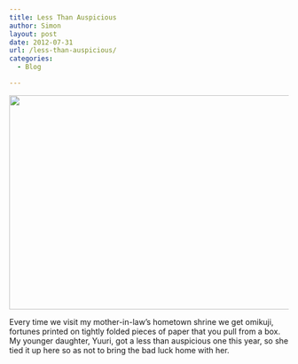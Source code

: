 ```yaml
---
title: Less Than Auspicious
author: Simon
layout: post
date: 2012-07-31
url: /less-than-auspicious/
categories:
  - Blog

---
```

[<img src="http://sidewalken.com/wp-content/uploads/2012/07/IMG_5988-580x386.jpg" alt="" title="Omikuji" width="580" height="386" class="alignleft size-large wp-image-373" />][1]

Every time we visit my mother-in-law&#8217;s hometown shrine we get omikuji, fortunes printed on tightly folded pieces of paper that you pull from a box. My younger daughter, Yuuri, got a less than auspicious one this year, so she tied it up here so as not to bring the bad luck home with her.

 [1]: http://sidewalken.com/wp-content/uploads/2012/07/IMG_5988.jpg